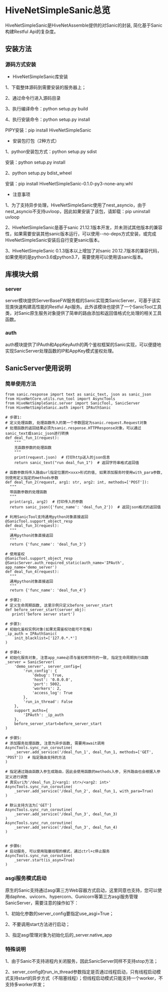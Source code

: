 # HiveNetSimpleSanic总览

HiveNetSimpleSanic是HiveNetAssemble提供的对Sanic的封装, 简化基于Sanic构建Restful Api的复杂度。



## 安装方法

### 源码方式安装

- HiveNetSimpleSanic库安装

1、下载整体源码到需要安装的服务器上；

2、通过命令行进入源码目录

3、执行编译命令：python setup.py build

4、执行安装命令：python setup.py install

PIPY安装：pip install HiveNetSimpleSanic


- 安装包打包（2种方式）

1、python安装包方式：python setup.py sdist

安装：python setup.py install

2、python setup.py bdist_wheel

安装：pip install HiveNetSimpleSanic-0.1.0-py3-none-any.whl


- 注意事项

1、为了支持异步处理，HiveNetSimpleSanic使用了nest_asyncio，由于nest_asyncio不支持uvloop，因此如果安装了该包，请卸载：pip uninstall uvloop

2、HiveNetSimpleSanic是基于sanic 21.12.1版本开发，并未测试其他版本的兼容性，如果需要安装其他sanic版本运行，可以使用--no-deps方式安装，或完成HiveNetSimpleSanic安装后自行变更sanic版本。

3、HiveNetSimpleSanic 0.1.3版本以上增加了对sanic 20.12.7版本的兼容代码，如果使用的是python3.6或python3.7，需要使用可以使用该sanic版本。


## 库模块大纲

### server

server模块提供ServerBaseFW服务框的Sanic实现类SanicServer，可基于该实现类快速构建高性能的Restful Api服务。此外该模块也提供了一个SanicTool工具类，对Sanic原生服务对象提供了简单的路由添加和返回值格式化处理的相关工具函数。

### auth

auth模块提供了IPAuth和AppKeyAuth的两个鉴权框架的Sanic实现，可以便捷地实现SanicServer处理函数的IP和AppKey模式鉴权处理。




## SanicServer使用说明

### 简单使用方法

```
from sanic.response import text as sanic_text, json as sanic_json
from HiveNetCore.utils.run_tool import AsyncTools
from HiveNetSimpleSanic.server import SanicTool, SanicServer
from HiveNetSimpleSanic.auth import IPAuthSanic

# 步骤1:
# 定义处理函数, 处理函数传入的第一个参数固定为sanic.request.Request对象
# 处理函数的返回结果必须为sanic.response.HTTPResponse对象，可以通过sanic_text或sanic_json进行转换
def deal_fun_1(request):
	"""
	无函数参数的处理函数
	"""
	print(request.json)  # 打印http送入的json信息
	return sanic_text("run deal_fun_1")  # 返回字符串格式返回值

# 函数参数将传入路由url指定位置的<xxx>形式的值, 如果添加服务时使用with_para参数, 则使用定义指定的methods参数
def deal_fun_2(request, arg1: str, arg2: int, methods=['POST']):
  """
  带函数参数的处理函数
  """
  print(arg1, arg2)  # 打印传入的参数
  return sanic_json({'func_name': 'deal_fun_2'})  # 返回json格式的返回值

# 利用SanicTool支持通用python对象直接返回
@SanicTool.support_object_resp
def deal_fun_3(request):
  """
  通用python对象直接返回
  """
  return {'func_name': 'deal_fun_3'}

# 使用鉴权
@SanicTool.support_object_resp
@SanicServer.auth_required_static(auth_name='IPAuth', app_name='demo_server')
def deal_fun_4(request):
  """
  通用python对象直接返回
  """
  return {'func_name': 'deal_fun_4'}

# 步骤2:
# 定义生命周期函数, 这里示例只定义before_server_start
def before_server_start(server_obj):
   print('before server start')

# 步骤3:
# 初始化鉴权实例对象(如果无需鉴权功能可不忽略)
_ip_auth = IPAuthSanic(
    init_blacklist=['127.0.*.*']
)

# 步骤4:
# 初始化服务对象, 注意app_name必须与鉴权修饰符的一致, 指定生命周期执行函数
_server = SanicServer(
	'demo_server', server_config={
        'run_config': {
            'debug': True,
            'host': '0.0.0.0',
            'port': 5002,
            'workers': 2,
            'access_log': True
        },
        'run_in_thread': False
    },
    support_auths={
        'IPAuth': _ip_auth
    },
    before_server_start=before_server_start
)

# 步骤5:
# 添加服务处理函数, 注意为异步函数, 需要用await调用
AsyncTools.sync_run_coroutine(
	_server.add_service('/deal_fun_1', deal_fun_1, methods=['GET', 'POST'])  # 指定路由支持的方法
)

# 指定通过路由函数入参生成路由，因此会使用函数的methods入参, 另外路由也会根据入参定义进行调整
# 真实uri为'/deal_fun_2/<arg1: str>/<arg2: int>'
AsyncTools.sync_run_coroutine(
	_server.add_service('/deal_fun_2', deal_fun_1, with_para=True)
)

# 默认支持方法为['GET']
AsyncTools.sync_run_coroutine(
	_server.add_service('/deal_fun_3', deal_fun_3)
)
AsyncTools.sync_run_coroutine(
	_server.add_service('/deal_fun_3', deal_fun_4)
)


# 步骤6:
# 启动服务, 可以使用阻塞线程的模式，通过ctrl+c停止服务
AsyncTools.sync_run_coroutine(
	_server.start(is_asyn=True)
)
```



### asgi服务模式启动

原生的Sanic支持通过asgi第三方Web容器方式启动，这里同意也支持，您可以使用daphne、uvicorn、hypercorn、Gunicorn等第三方asgi服务管理SanicServer，需要注意的操作如下：

1、初始化参数的server_config要指定use_asgi=True；

2、不要调用start方法进行启动；

3、指定asgi管理对象为初始化后的_server.native_app



### 特殊说明

1、由于Sanic不支持进程内关闭服务，因此SanicServer同样不支持stop方法；

2、server_config的run_in_thread参数指定是否通过线程启动，只有线程启动模式支持start的异步方式（不阻塞线程）；但线程启动模式只能支持一个worker，不支持多worker并发；
